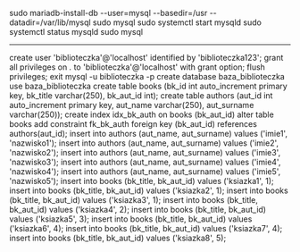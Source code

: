 sudo mariadb-install-db --user=mysql --basedir=/usr --datadir=/var/lib/mysql
sudo mysql
sudo systemctl start mysqld
sudo systemctl status mysqld
sudo mysql


-----
create user 'biblioteczka'@'localhost' identified by 'biblioteczka123';
grant all privileges on *.* to 'biblioteczka'@'localhost' with grant option;
flush privileges;
exit
mysql -u biblioteczka -p
create database baza_biblioteczka
use baza_biblioteczka
create table books (bk_id int auto_increment primary key, bk_title varchar(250), bk_aut_id int);
create table authors (aut_id int auto_increment primary key, aut_name varchar(250), aut_surname varchar(250));
create index idx_bk_auth on books (bk_aut_id)
alter table books add constraint fk_bk_auth foreign key (bk_aut_id) references authors(aut_id);
insert into authors (aut_name, aut_surname) values ('imie1', 'nazwisko1');
insert into authors (aut_name, aut_surname) values ('imie2', 'nazwisko2');
insert into authors (aut_name, aut_surname) values ('imie3', 'nazwisko3');
insert into authors (aut_name, aut_surname) values ('imie4', 'nazwisko4');
insert into authors (aut_name, aut_surname) values ('imie5', 'nazwisko5');
insert into books (bk_title, bk_aut_id) values ('ksiazka1', 1);
insert into books (bk_title, bk_aut_id) values ('ksiazka2', 1);
insert into books (bk_title, bk_aut_id) values ('ksiazka3', 1);
insert into books (bk_title, bk_aut_id) values ('ksiazka4', 2);
insert into books (bk_title, bk_aut_id) values ('ksiazka5', 3);
insert into books (bk_title, bk_aut_id) values ('ksiazka6', 4);
insert into books (bk_title, bk_aut_id) values ('ksiazka7', 4);
insert into books (bk_title, bk_aut_id) values ('ksiazka8', 5);



